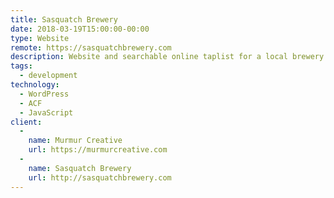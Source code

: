 ```yaml
---
title: Sasquatch Brewery
date: 2018-03-19T15:00:00-00:00
type: Website
remote: https://sasquatchbrewery.com
description: Website and searchable online taplist for a local brewery and restaurant.
tags:
  - development
technology:
  - WordPress
  - ACF
  - JavaScript
client:
  - 
    name: Murmur Creative
    url: https://murmurcreative.com
  - 
    name: Sasquatch Brewery
    url: http://sasquatchbrewery.com
---
```

